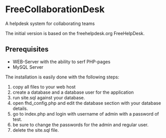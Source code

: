 FreeCollaborationDesk
=====================

A helpdesk system for collaborating teams

The initial version is based on the freehelpdesk.org FreeHelpDesk.

Prerequisites
-------------

- WEB-Server with the ability to serf PHP-pages
- MySQL Server

The installation is easily done with the following steps:


1. copy all files to your web host
2. create a database and a database user for the application
3. run site.sql against your database.
4. open fhd_config.php and edit the database section with your database details.
5. go to index.php and login with username of admin with a password of test.
6. be sure to change the passwords for the admin and regular user.
7. delete the site.sql file.
